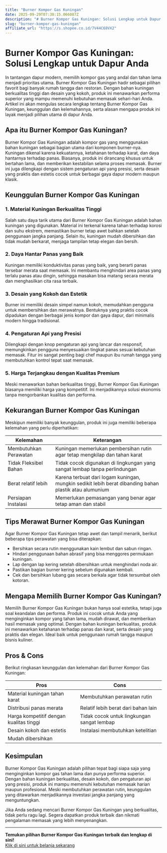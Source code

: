 ```yaml
---
title: "Burner Kompor Gas Kuningan"
date: 2025-09-29T07:30:15.066087Z
description: "# Burner Kompor Gas Kuningan: Solusi Lengkap untuk Dapur Anda..."
slug: "burner-kompor-gas-kuningan"
affiliate_url: "https://s.shopee.co.id/7V44C68VX2"
---
```

# Burner Kompor Gas Kuningan: Solusi Lengkap untuk Dapur Anda

In tantangan dapur modern, memilih kompor gas yang andal dan tahan lama menjadi prioritas utama. Burner Kompor Gas Kuningan hadir sebagai pilihan favorit bagi banyak rumah tangga dan restoran. Dengan bahan kuningan berkualitas tinggi dan desain yang kokoh, produk ini menawarkan performa superior yang mampu memenuhi kebutuhan memasak sehari-hari Anda. Artikel ini akan mengulas secara lengkap tentang Burner Kompor Gas Kuningan, keunggulan dan kelemahannya, serta alasan mengapa produk ini layak menjadi pilihan utama di dapur Anda.

## Apa itu Burner Kompor Gas Kuningan?

Burner Kompor Gas Kuningan adalah kompor gas yang menggunakan bahan kuningan sebagai bagian utama dari komponen burner-nya. Kuningan dikenal karena kekuatannya, ketahanan terhadap karat, dan daya hantarnya terhadap panas. Biasanya, produk ini dirancang khusus untuk bertahan lama, dan memberikan kestabilan selama proses memasak. Burner ini juga dilengkapi dengan sistem pengaturan api yang presisi, serta desain yang praktis dan estetis cocok untuk berbagai gaya dapur modern maupun klasik.

## Keunggulan Burner Kompor Gas Kuningan

### 1. Material Kuningan Berkualitas Tinggi

Salah satu daya tarik utama dari Burner Kompor Gas Kuningan adalah bahan kuningan yang digunakan. Material ini terkenal karena tahan terhadap korosi dan suhu ekstrem, memastikan burner tetap awet bahkan setelah penggunaan jangka panjang. Selain itu, kuningan mudah dibersihkan dan tidak mudah berkarat, menjaga tampilan tetap elegan dan bersih.

### 2. Daya Hantar Panas yang Baik

Kuningan memiliki konduktivitas panas yang baik, yang berarti panas tersebar merata saat memasak. Ini membantu menghindari area panas yang terlalu panas atau dingin, sehingga masakan bisa matang secara merata dan menghasilkan cita rasa terbaik.

### 3. Desain yang Kokoh dan Estetik

Burner ini memiliki desain simpel namun kokoh, memudahkan pengguna untuk membersihkan dan merawatnya. Bentuknya yang praktis cocok dipadukan dengan berbagai jenis kompor dan gaya dapur, dari minimalis modern hingga tradisional.

### 4. Pengaturan Api yang Presisi

Dilengkapi dengan knop pengaturan api yang lancar dan responsif, memungkinkan pengguna menyesuaikan tingkat panas sesuai kebutuhan memasak. Fitur ini sangat penting bagi chef maupun ibu rumah tangga yang membutuhkan kontrol tepat saat memasak.

### 5. Harga Terjangkau dengan Kualitas Premium

Meski menawarkan bahan berkualitas tinggi, Burner Kompor Gas Kuningan biasanya memiliki harga yang kompetitif. Ini menjadikannya solusi ekonomis tanpa mengorbankan kualitas dan performa.

## Kekurangan Burner Kompor Gas Kuningan

Meskipun memiliki banyak keunggulan, produk ini juga memiliki beberapa kelemahan yang perlu diperhatikan:

| Kelemahan                | Keterangan                                                             |
|--------------------------|------------------------------------------------------------------------|
| Membutuhkan Perawatan     | Kuningan memerlukan pembersihan rutin agar tetap mengkilap dan tahan karat |
| Tidak Fleksibel Bahan    | Tidak cocok digunakan di lingkungan yang sangat lembap tanpa perlindungan |
| Berat relatif lebih     | Karena terbuat dari logam kuningan, mungkin sedikit lebih berat dibanding bahan plastik atau alumunium |
| Persiapan Instalasi     | Memerlukan pemasangan yang benar agar tetap aman dan stabil |

## Tips Merawat Burner Kompor Gas Kuningan

Agar Burner Kompor Gas Kuningan tetap awet dan tampil menarik, berikut beberapa tips perawatan yang bisa diterapkan:

- Bersihkan secara rutin menggunakan kain lembut dan sabun ringan.
- Hindari penggunaan bahan abrasif yang bisa menggores permukaan kuningan.
- Lap dengan lap kering setelah dibersihkan untuk menghindari noda air.
- Pastikan bagian burner kering sebelum digunakan kembali.
- Cek dan bersihkan lubang gas secara berkala agar tidak tersumbat oleh kotoran.

## Mengapa Memilih Burner Kompor Gas Kuningan?

Memilih Burner Kompor Gas Kuningan bukan hanya soal estetika, tetapi juga soal keandalan dan performa. Produk ini cocok untuk Anda yang menginginkan kompor yang tahan lama, mudah dirawat, dan memberikan hasil memasak yang optimal. Dengan bahan kuningan berkualitas, produk ini menawarkan ketahanan terhadap panas dan karat, serta desain yang praktis dan elegan. Ideal baik untuk penggunaan rumah tangga maupun bisnis kuliner.

## Pros & Cons

Berikut ringkasan keunggulan dan kelemahan dari Burner Kompor Gas Kuningan:

| **Pros**                               | **Cons**                                          |
|-----------------------------------------|---------------------------------------------------|
| Material kuningan tahan karat           | Membutuhkan perawatan rutin                     |
| Distribusi panas merata                | Relatif lebih berat dari bahan lain             |
| Harga kompetitif dengan kualitas tinggi| Tidak cocok untuk lingkungan sangat lembap     |
| Desain kokoh dan estetis               | Instalasi membutuhkan ketelitian               |
| Mudah dibersihkan                     |                                                   |

## Kesimpulan

Burner Kompor Gas Kuningan adalah pilihan tepat bagi siapa saja yang menginginkan kompor gas tahan lama dan punya performa superior. Dengan bahan kuningan berkualitas, desain kokoh, dan pengaturan api yang presisi, produk ini mampu memenuhi kebutuhan memasak harian maupun profesional. Meski membutuhkan perawatan rutin, keunggulan yang ditawarkan menjadikannya investasi jangka panjang yang menguntungkan.

Jika Anda sedang mencari Burner Kompor Gas Kuningan yang berkualitas, tidak perlu ragu lagi. Segera dapatkan produk terbaik dan nikmati pengalaman memasak yang lebih menyenangkan.

---

**Temukan pilihan Burner Kompor Gas Kuningan terbaik dan lengkap di sini!**  
[Klik di sini untuk belanja sekarang](https://s.shopee.co.id/7V44C68VX2)